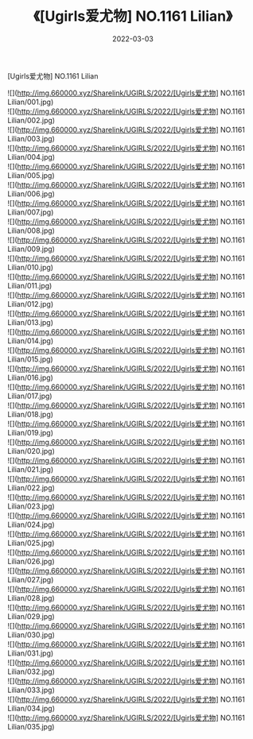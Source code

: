 ﻿---
layout: post
title:  《[Ugirls爱尤物] NO.1161 Lilian》
date:   2022-03-03
img: http://img.660000.xyz/Sharelink/UGIRLS/2022/[Ugirls爱尤物] NO.1161 Lilian/000.jpg
categories: [美女, 清纯, 唯美]
---

[Ugirls爱尤物] NO.1161 Lilian

 ![](http://img.660000.xyz/Sharelink/UGIRLS/2022/[Ugirls爱尤物] NO.1161 Lilian/001.jpg) <br>![](http://img.660000.xyz/Sharelink/UGIRLS/2022/[Ugirls爱尤物] NO.1161 Lilian/002.jpg) <br>![](http://img.660000.xyz/Sharelink/UGIRLS/2022/[Ugirls爱尤物] NO.1161 Lilian/003.jpg) <br>![](http://img.660000.xyz/Sharelink/UGIRLS/2022/[Ugirls爱尤物] NO.1161 Lilian/004.jpg) <br>![](http://img.660000.xyz/Sharelink/UGIRLS/2022/[Ugirls爱尤物] NO.1161 Lilian/005.jpg) <br>![](http://img.660000.xyz/Sharelink/UGIRLS/2022/[Ugirls爱尤物] NO.1161 Lilian/006.jpg) <br>![](http://img.660000.xyz/Sharelink/UGIRLS/2022/[Ugirls爱尤物] NO.1161 Lilian/007.jpg) <br>![](http://img.660000.xyz/Sharelink/UGIRLS/2022/[Ugirls爱尤物] NO.1161 Lilian/008.jpg) <br>![](http://img.660000.xyz/Sharelink/UGIRLS/2022/[Ugirls爱尤物] NO.1161 Lilian/009.jpg) <br>![](http://img.660000.xyz/Sharelink/UGIRLS/2022/[Ugirls爱尤物] NO.1161 Lilian/010.jpg) <br>![](http://img.660000.xyz/Sharelink/UGIRLS/2022/[Ugirls爱尤物] NO.1161 Lilian/011.jpg) <br>![](http://img.660000.xyz/Sharelink/UGIRLS/2022/[Ugirls爱尤物] NO.1161 Lilian/012.jpg) <br>![](http://img.660000.xyz/Sharelink/UGIRLS/2022/[Ugirls爱尤物] NO.1161 Lilian/013.jpg) <br>![](http://img.660000.xyz/Sharelink/UGIRLS/2022/[Ugirls爱尤物] NO.1161 Lilian/014.jpg) <br>![](http://img.660000.xyz/Sharelink/UGIRLS/2022/[Ugirls爱尤物] NO.1161 Lilian/015.jpg) <br>![](http://img.660000.xyz/Sharelink/UGIRLS/2022/[Ugirls爱尤物] NO.1161 Lilian/016.jpg) <br>![](http://img.660000.xyz/Sharelink/UGIRLS/2022/[Ugirls爱尤物] NO.1161 Lilian/017.jpg) <br>![](http://img.660000.xyz/Sharelink/UGIRLS/2022/[Ugirls爱尤物] NO.1161 Lilian/018.jpg) <br>![](http://img.660000.xyz/Sharelink/UGIRLS/2022/[Ugirls爱尤物] NO.1161 Lilian/019.jpg) <br>![](http://img.660000.xyz/Sharelink/UGIRLS/2022/[Ugirls爱尤物] NO.1161 Lilian/020.jpg) <br>![](http://img.660000.xyz/Sharelink/UGIRLS/2022/[Ugirls爱尤物] NO.1161 Lilian/021.jpg) <br>![](http://img.660000.xyz/Sharelink/UGIRLS/2022/[Ugirls爱尤物] NO.1161 Lilian/022.jpg) <br>![](http://img.660000.xyz/Sharelink/UGIRLS/2022/[Ugirls爱尤物] NO.1161 Lilian/023.jpg) <br>![](http://img.660000.xyz/Sharelink/UGIRLS/2022/[Ugirls爱尤物] NO.1161 Lilian/024.jpg) <br>![](http://img.660000.xyz/Sharelink/UGIRLS/2022/[Ugirls爱尤物] NO.1161 Lilian/025.jpg) <br>![](http://img.660000.xyz/Sharelink/UGIRLS/2022/[Ugirls爱尤物] NO.1161 Lilian/026.jpg) <br>![](http://img.660000.xyz/Sharelink/UGIRLS/2022/[Ugirls爱尤物] NO.1161 Lilian/027.jpg) <br>![](http://img.660000.xyz/Sharelink/UGIRLS/2022/[Ugirls爱尤物] NO.1161 Lilian/028.jpg) <br>![](http://img.660000.xyz/Sharelink/UGIRLS/2022/[Ugirls爱尤物] NO.1161 Lilian/029.jpg) <br>![](http://img.660000.xyz/Sharelink/UGIRLS/2022/[Ugirls爱尤物] NO.1161 Lilian/030.jpg) <br>![](http://img.660000.xyz/Sharelink/UGIRLS/2022/[Ugirls爱尤物] NO.1161 Lilian/031.jpg) <br>![](http://img.660000.xyz/Sharelink/UGIRLS/2022/[Ugirls爱尤物] NO.1161 Lilian/032.jpg) <br>![](http://img.660000.xyz/Sharelink/UGIRLS/2022/[Ugirls爱尤物] NO.1161 Lilian/033.jpg) <br>![](http://img.660000.xyz/Sharelink/UGIRLS/2022/[Ugirls爱尤物] NO.1161 Lilian/034.jpg) <br>![](http://img.660000.xyz/Sharelink/UGIRLS/2022/[Ugirls爱尤物] NO.1161 Lilian/035.jpg) <br>